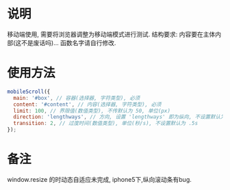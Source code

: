 # 说明

移动端使用, 需要将浏览器调整为移动端模式进行测试.
结构要求: 内容要在主体内部(这不是废话吗)...
函数名字请自行修改.



# 使用方法

```javascript
mobileScroll({
  main: '#box', // 容器(选择器, 字符类型), 必须
  content: '#content', // 内容(选择器, 字符类型), 必须
  limit: 100, // 界限值(数值类型), 不传默认为 50, 单位(px)
  direction: 'lengthways', // 方向, 设置 'lengthways' 即为纵向, 不设置默认为横向
  transition: 2, // 过度时间(数值类型), 单位(秒/s), 不设置默认为 .5s
});
```



# 备注

window.resize 的时动态自适应未完成, iphone5下,纵向滚动条有bug.